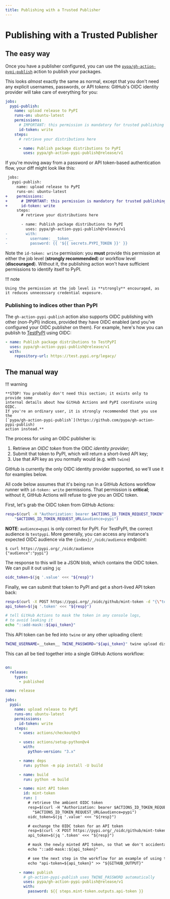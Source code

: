 ```yaml
---
title: Publishing with a Trusted Publisher
---
```


<!--[[ preview('oidc-publishing') ]]-->

# Publishing with a Trusted Publisher

## The easy way

Once you have a publisher configured, you can use the
[`pypa/gh-action-pypi-publish`](https://github.com/pypa/gh-action-pypi-publish)
action to publish your packages.

This looks *almost* exactly the same as normal, except that you don't
need any explicit usernames, passwords, or API tokens: GitHub's OIDC identity provider
will take care of everything for you:

```yaml
jobs:
  pypi-publish:
    name: upload release to PyPI
    runs-on: ubuntu-latest
    permissions:
      # IMPORTANT: this permission is mandatory for trusted publishing
      id-token: write
    steps:
      # retrieve your distributions here

      - name: Publish package distributions to PyPI
        uses: pypa/gh-action-pypi-publish@release/v1
```

If you're moving away from a password or API token-based authentication
flow, your diff might look like this:

```diff
 jobs:
   pypi-publish:
     name: upload release to PyPI
     runs-on: ubuntu-latest
+    permissions:
+      # IMPORTANT: this permission is mandatory for trusted publishing
+      id-token: write
     steps:
       # retrieve your distributions here

       - name: Publish package distributions to PyPI
         uses: pypa/gh-action-pypi-publish@release/v1
-        with:
-          username: __token__
-          password: {{ '${{ secrets.PYPI_TOKEN }}' }}
```

Note the `id-token: write` permission: you **must** provide this permission
at either the job level (**strongly recommended**) or workflow level
(**discouraged**). Without it, the publishing action
won't have sufficient permissions to identify itself to PyPI.

!!! note

    Using the permission at the job level is **strongly** encouraged, as
    it reduces unnecessary credential exposure.

### Publishing to indices other than PyPI
The `gh-action-pypi-publish` action also supports OIDC publishing with
other (non-PyPI) indices, provided they have OIDC enabled (and you've
configured your OIDC publisher on them). For example,
here's how you can publish to [TestPyPI](https://test.pypi.org) using OIDC:

```yaml
- name: Publish package distributions to TestPyPI
  uses: pypa/gh-action-pypi-publish@release/v1
  with:
    repository-url: https://test.pypi.org/legacy/
```

## The manual way

!!! warning

    **STOP! You probably don't need this section; it exists only to provide some
    internal details about how GitHub Actions and PyPI coordinate using OIDC.
    If you're an ordinary user, it is strongly recommended that you use the
    [`pypa/gh-action-pypi-publish`](https://github.com/pypa/gh-action-pypi-publish)
    action instead.**

The process for using an OIDC publisher is:

1. Retrieve an *OIDC token* from the OIDC *identity provider*;
2. Submit that token to PyPI, which will return a short-lived API key;
3. Use that API key as you normally would (e.g. with `twine`)

GitHub is currently the only OIDC identity provider supported, so we'll use it
for examples below.

All code below assumes that it's being run in a GitHub Actions
workflow runner with `id-token: write` permissions. That permission is
**critical**; without it, GitHub Actions will refuse to give you an OIDC token.

First, let's grab the OIDC token from GitHub Actions:

```bash
resp=$(curl -H "Authorization: bearer $ACTIONS_ID_TOKEN_REQUEST_TOKEN" \
    "$ACTIONS_ID_TOKEN_REQUEST_URL&audience=pypi")
```

**NOTE**: `audience=pypi` is only correct for PyPI. For TestPyPI, the correct
audience is `testpypi`. More generally, you can access any instance's expected
OIDC audience via the `{index}/_/oidc/audience` endpoint:

```console
$ curl https://pypi.org/_/oidc/audience
{"audience":"pypi"}
```

The response to this will be a JSON blob, which contains the OIDC token.
We can pull it out using `jq`:

```bash
oidc_token=$(jq '.value' <<< "${resp}")
```

Finally, we can submit that token to PyPI and get a short-lived API token
back:

```bash
resp=$(curl -X POST https://pypi.org/_/oidc/github/mint-token -d "{\"token\": \"${oidc_token}\"}")
api_token=$(jq '.token' <<< "${resp}")

# tell GitHub Actions to mask the token in any console logs,
# to avoid leaking it
echo "::add-mask::${api_token}"
```

This API token can be fed into `twine` or any other uploading client:

```bash
TWINE_USERNAME=__token__ TWINE_PASSWORD="${api_token}" twine upload dist/*
```

This can all be tied together into a single GitHub Actions workflow:

```yaml

on:
  release:
    types:
      - published

name: release

jobs:
  pypi:
    name: upload release to PyPI
    runs-on: ubuntu-latest
    permissions:
      id-token: write
    steps:
      - uses: actions/checkout@v3

      - uses: actions/setup-python@v4
        with:
          python-version: "3.x"

      - name: deps
        run: python -m pip install -U build

      - name: build
        run: python -m build

      - name: mint API token
        id: mint-token
        run: |
          # retrieve the ambient OIDC token
          resp=$(curl -H "Authorization: bearer $ACTIONS_ID_TOKEN_REQUEST_TOKEN" \
            "$ACTIONS_ID_TOKEN_REQUEST_URL&audience=pypi")
          oidc_token=$(jq '.value' <<< "${resp}")

          # exchange the OIDC token for an API token
          resp=$(curl -X POST https://pypi.org/_/oidc/github/mint-token -d "{\"token\": \"${oidc_token}\"}")
          api_token=$(jq '.token' <<< "${resp}")

          # mask the newly minted API token, so that we don't accidentally leak it
          echo "::add-mask::${api_token}"

          # see the next step in the workflow for an example of using this step output
          echo "api-token=${api_token}" >> "${GITHUB_OUTPUT}"

      - name: publish
        # gh-action-pypi-publish uses TWINE_PASSWORD automatically
        uses: pypa/gh-action-pypi-publish@release/v1
        with:
          password: ${{ steps.mint-token.outputs.api-token }}
```
